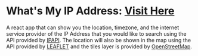 # What's My IP Address: <a href="https://whats-my-ip-address.vercel.app" target="_blank">Visit Here</a>

A react app that can show you the location, timezone, and the internet service provider of the IP Address that you would like to search using the API provided by [IPAPI](www.ipapi.co). The location will also be shown in the map using the API provided by [LEAFLET](https://leafletjs.com) and the tiles layer is provided by [OpenStreetMap](https://www.openstreetmap.org).
